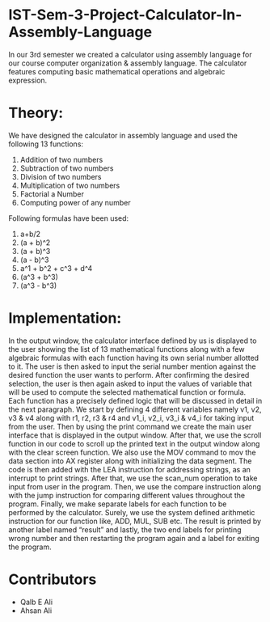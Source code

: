 # IST-Sem-3-Project-Calculator-In-Assembly-Language
In our 3rd semester we created a calculator using assembly language for our course computer organization &amp; assembly language. The calculator features computing basic mathematical operations and algebraic expression.

# Theory:
We have designed the calculator in assembly language and used the following 13 functions:
1) Addition of two numbers          
2) Subtraction of two numbers          
3) Division of two numbers            
4) Multiplication of two numbers                    
5) Factorial a Number            
6) Computing power of any number       

Following formulas have been used:
1) a+b/2                         
2) (a + b)^2    
3) (a + b)^3 
4) (a - b)^3 
5) a^1 + b^2 + c^3 + d^4        
6) (a^3 + b^3) 
7) (a^3 - b^3)

# Implementation:

In the output window, the calculator interface defined by us is displayed to the user showing the list of 13 mathematical functions along with a few algebraic formulas with each function having its own serial number allotted to it. The user is then asked to input the serial number mention against the desired function the user wants to perform. After confirming the desired selection, the user is then again asked to input the values of variable that will be used to compute the selected mathematical function or formula. Each function has a precisely defined logic that will be discussed in detail in the next paragraph.
We start by defining 4 different variables namely v1, v2, v3 & v4 along with r1, r2, r3 & r4 and v1_i, v2_i, v3_i & v4_i for taking input from the user. Then by using the print command we create the main user interface that is displayed in the output window. After that, we use the scroll function in our code to scroll up the printed text in the output window along with the clear screen function. We also use the MOV command to mov the data section into AX register along with initializing the data segment. The code is then added with the LEA instruction for addressing strings, as an interrupt to print strings. After that, we use the scan_num operation to take input from user in the program. Then, we use the compare instruction along with the jump instruction for comparing different values throughout the program. Finally, we make separate labels for each function to be performed by the calculator. Surely, we use the system defined arithmetic instruction for our function like, ADD, MUL, SUB etc. The result is printed by another label named “result” and lastly, the two end labels for printing wrong number and then restarting the program again and a label for exiting the program.

# Contributors
- Qalb E Ali
- Ahsan Ali

